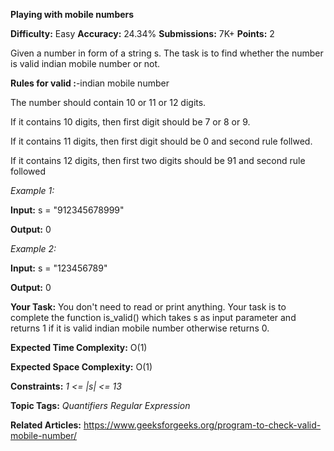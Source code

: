 **Playing with mobile numbers**

**Difficulty:** Easy    **Accuracy:** 24.34%    **Submissions:** 7K+    **Points:** 2

Given a number in form of a string s. The task is to find whether the number is valid indian mobile number or not.

**Rules for valid :**-indian mobile number

The number should contain 10 or 11 or 12 digits.

If it contains 10 digits, then first  digit should be 7 or 8 or 9.

If it contains 11 digits, then first  digit should be 0 and second rule follwed.

If it contains 12 digits, then first two digits should be 91 and second rule followed 

*Example 1:*

**Input:** s = "912345678999"

**Output:** 0

*Example 2:*

**Input:** s = "123456789"

**Output:** 0
 

**Your Task:**
You don't need to read or print anything. Your task is to complete the function is_valid() which takes s as input parameter and returns 1 if it is valid indian mobile number otherwise returns 0.
 

**Expected Time Complexity:** O(1)

**Expected Space Complexity:** O(1)

**Constraints:**
*1 <= |s| <= 13*

**Topic Tags:**
*Quantifiers Regular Expression*

**Related Articles:** https://www.geeksforgeeks.org/program-to-check-valid-mobile-number/